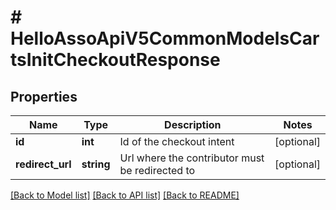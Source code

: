 # # HelloAssoApiV5CommonModelsCartsInitCheckoutResponse

## Properties

Name | Type | Description | Notes
------------ | ------------- | ------------- | -------------
**id** | **int** | Id of the checkout intent | [optional]
**redirect_url** | **string** | Url where the contributor must be redirected to | [optional]

[[Back to Model list]](../../README.md#models) [[Back to API list]](../../README.md#endpoints) [[Back to README]](../../README.md)
